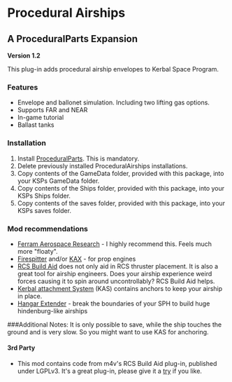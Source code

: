 # Procedural Airships
## A ProceduralParts Expansion

**Version 1.2**

This plug-in adds procedural airship envelopes to Kerbal Space Program.

### Features
+ Envelope and ballonet simulation. Including two lifting gas options.
+ Supports FAR and NEAR
+ In-game tutorial
+ Ballast tanks

### Installation

1. Install [ProceduralParts](http://forum.kerbalspaceprogram.com/threads/70676 "ProceduralParts mod"). This is mandatory.
2. Delete previously installed ProceduralAirships installations.
3. Copy contents of the GameData folder, provided with this package, into your KSPs GameData folder.
4. Copy contents of the Ships folder, provided with this package, into your KSPs Ships folder.
4. Copy contents of the saves folder, provided with this package, into your KSPs saves folder.


### Mod recommendations

* [Ferram Aerospace Research](http://forum.kerbalspaceprogram.com/threads/20451 "FAR") - I highly recommend this. Feels much more "floaty".
* [Firespitter](http://forum.kerbalspaceprogram.com/threads/24551 "Firespitter") and/or [KAX](http://forum.kerbalspaceprogram.com/threads/76668 "KAX") - for prop engines
* [RCS Build Aid](http://forum.kerbalspaceprogram.com/threads/35996 "RCS Build Aid") does not only aid in RCS thruster placement. It is also a great tool for airship engineers. Does your airship experience weird forces causing it to spin around uncontrollably? RCS Build Aid helps.
* [Kerbal attachment System](http://forum.kerbalspaceprogram.com/threads/92514 "KAS") (KAS) contains anchors to keep your airship in place. 
* [Hangar Extender](http://forum.kerbalspaceprogram.com/threads/65747 "Hangar Extender") - break the boundaries of your SPH to build huge hindenburg-like airships


###Additional Notes:
It is only possible to save, while the ship touches the ground and is very slow. So you might want to use KAS for anchoring.


#### 3rd Party
+ This mod contains code from m4v's RCS Build Aid plug-in, published under LGPLv3. It's a great plug-in, please give it a [try](http://forum.kerbalspaceprogram.com/threads/35996-0-24-x-RCS-Build-Aid-v0-5) if you like.